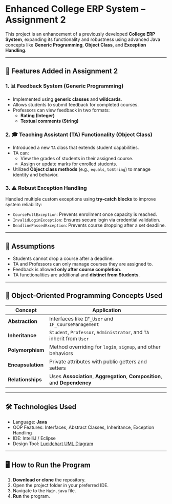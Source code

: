# Enhanced College ERP System – Assignment 2

This project is an enhancement of a previously developed **College ERP System**, expanding its functionality and robustness using advanced Java concepts like **Generic Programming**, **Object Class**, and **Exception Handling**.

---

## 🚀 Features Added in Assignment 2

### 1. 📊 Feedback System (Generic Programming)
- Implemented using **generic classes** and **wildcards**.
- Allows students to submit feedback for completed courses.
- Professors can view feedback in two formats:
  - **Rating (Integer)**
  - **Textual comments (String)**

### 2. 🎓 Teaching Assistant (TA) Functionality (Object Class)
- Introduced a new `TA` class that extends student capabilities.
- TA can:
  - View the grades of students in their assigned course.
  - Assign or update marks for enrolled students.
- Utilized **Object class methods** (e.g., `equals`, `toString`) to manage identity and behavior.

### 3. ⚠️ Robust Exception Handling
Handled multiple custom exceptions using **try-catch blocks** to improve system reliability:
- `CourseFullException`: Prevents enrollment once capacity is reached.
- `InvalidLoginException`: Ensures secure login via credential validation.
- `DeadlinePassedException`: Prevents course dropping after a set deadline.

---

## 📌 Assumptions
- Students cannot drop a course after a deadline.
- TA and Professors can only manage courses they are assigned to.
- Feedback is allowed **only after course completion**.
- TA functionalities are additional and **distinct from Students**.

---

## 🧠 Object-Oriented Programming Concepts Used

| Concept           | Application                                                                 |
|------------------|------------------------------------------------------------------------------|
| **Abstraction**   | Interfaces like `IF_User` and `IF_CourseManagement`                         |
| **Inheritance**   | `Student`, `Professor`, `Administrator`, and `TA` inherit from `User`       |
| **Polymorphism**  | Method overriding for `login`, `signup`, and other behaviors                |
| **Encapsulation** | Private attributes with public getters and setters                          |
| **Relationships** | Uses **Association**, **Aggregation**, **Composition**, and **Dependency** |

---

## 🛠️ Technologies Used
- Language: **Java**
- OOP Features: Interfaces, Abstract Classes, Inheritance, Exception Handling
- IDE: IntelliJ / Eclipse
- Design Tool: [Lucidchart UML Diagram](https://lucid.app/lucidchart/9e3acbf7-8c22-4ef0-bfa8-e34db00a1223/edit?invitationId=inv_320684c8-3e63-4a67-9479-1433714ae8a2&page=0_0#)

---

## 🖥️ How to Run the Program

1. **Download or clone** the repository.
2. Open the project folder in your preferred IDE.
3. Navigate to the `Main.java` file.
4. **Run** the program.
